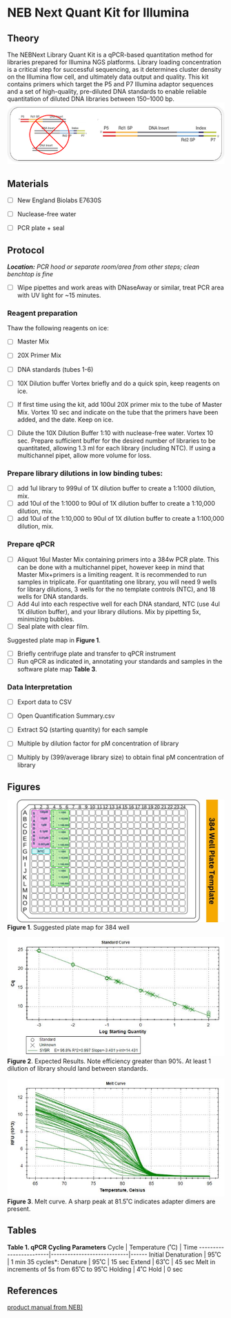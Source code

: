 # NEB Next Quant Kit for Illumina

## Theory
The NEBNext Library Quant Kit is a qPCR-based quantitation method for libraries prepared for Illumina NGS platforms. Library loading concentration is a critical step for successful sequencing, as it determines cluster density on the Illumina flow cell, and ultimately data output and quality. This kit contains primers which target the P5 and P7 Illumina adaptor sequences and a set of high-quality, pre-diluted DNA standards to enable reliable quantitation of diluted DNA libraries between 150–1000 bp.
![](https://github.com/BisanzLab/OHMC_Colaboratory/blob/main/Misc/images/P5%20P7%20qPCR.png)

## Materials

- [ ] New England Biolabs E7630S
- [ ] Nuclease-free water
- [ ] PCR plate + seal


## Protocol
***Location:** PCR hood or separate room/area from other steps; clean benchtop is fine*
- [ ] Wipe pipettes and work areas with DNaseAway or similar, treat PCR area with UV light for ~15 minutes.
### Reagent preparation
Thaw the following reagents on ice:
- [ ] Master Mix
- [ ] 20X Primer Mix
- [ ] DNA standards (tubes 1-6)
- [ ] 10X Dilution buffer
Vortex briefly and do a quick spin, keep reagents on ice.

- [ ] If first time using the kit, add 100ul 20X primer mix to the tube of Master Mix. Vortex 10 sec and indicate on the tube that the primers have been added, and the date. Keep on ice.
      
- [ ] Dilute the 10X  Dilution Buffer 1:10 with nuclease-free water. Vortex 10 sec. Prepare sufficient buffer for the desired number of libraries to be quantitated, allowing 1.3 ml for each library (including NTC). If using a multichannel pipet, allow more volume for loss.

### Prepare library dilutions in low binding tubes:
- [ ] add 1ul library to 999ul of 1X dilution buffer to create a 1:1000 dilution, mix.
- [ ] add 10ul of the 1:1000 to 90ul of 1X dilution buffer to create a 1:10,000 dilution, mix.
- [ ] add 10ul of the 1:10,000 to 90ul of 1X dilution buffer to create a 1:100,000 dilution, mix.

### Prepare qPCR
- [ ] Aliquot 16ul Master Mix containing primers into a 384w PCR plate. This can be done with a multichannel pipet, however keep in mind that Master Mix+primers is a limiting reagent.
It is recommended to run samples in triplicate. For quantitating one library, you will need 9 wells for library dilutions, 3 wells for the no template controls (NTC), and 18 wells for DNA standards.
- [ ] Add 4ul into each respective well for each DNA standard, NTC (use 4ul 1X dilution buffer), and your library dilutions. Mix by pipetting 5x, minimizing bubbles.
- [ ] Seal plate with clear film.

Suggested plate map in **Figure 1**.

- [ ] Briefly centrifuge plate and transfer to qPCR instrument
- [ ] Run qPCR as indicated in, annotating your standards and samples in the software plate map **Table 3**.

### Data Interpretation
- [ ] Export data to CSV
- [ ] Open Quantification Summary.csv
- [ ] Extract SQ (starting quantity) for each sample
- [ ] Multiple by dilution factor for pM concentration of library
- [ ] Multiply by (399/average library size) to obtain final pM concentration of library


## Figures

![fig1](https://github.com/BisanzLab/OHMC_Colaboratory/blob/main/images/384-Well-Plate-Template-NEBNext.jpg)
**Figure 1**. Suggested plate map for 384 well

![fig2](https://github.com/BisanzLab/OHMC_Colaboratory/blob/main/images/std%20curve%20qPCR.jpg)
**Figure 2**. Expected Results. Note efficiency greater than 90%. At least 1 dilution of library should land between standards.

![fig3](https://github.com/BisanzLab/OHMC_Colaboratory/blob/main/images/melt%20curve%20qPCR.jpg)
**Figure 3**. Melt curve. A sharp peak at 81.5˚C indicates adapter dimers are present.

## Tables


**Table 1. qPCR Cycling Parameters**
Cycle                   |    	Temperature (˚C)     | Time
------------------------|----------------------------|------
Initial Denaturation    |	95˚C	                     | 1 min
35 cycles\*:
Denature                | 95˚C                       | 15 sec
Extend                  | 63˚C                       | 45 sec
Melt in increments of 5s from 65˚C to 95˚C
Holding	                | 4˚C	Hold                 | 0 sec


## References
[product manual from NEB)](https://www.neb.com/en-us/-/media/nebus/files/manuals/manuale7630_e7642.pdf?rev=10c73021694a4311b12234fceae30a70&hash=EAAA638ED269500D220717CD6F19F49A)
